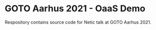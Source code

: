 # GOTO Aarhus 2021 - OaaS Demo

Respository contains source code for Netic talk at GOTO Aarhus 2021.

